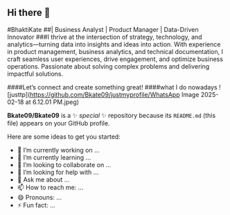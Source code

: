 ## Hi there 👋
#BhaktiKate 
##| Business Analyst | Product Manager | Data-Driven Innovator
###I thrive at the intersection of strategy, technology, and analytics—turning data into insights and ideas into action. With experience in product management, business analytics, and technical documentation, I craft seamless user experiences, drive engagement, and optimize business operations. Passionate about solving complex problems and delivering impactful solutions.

####Let’s connect and create something great!
####what I do nowadays
![justtp](https://github.com/Bkate09/justmyprofile/WhatsApp Image 2025-02-18 at 6.12.01 PM.jpeg)



**Bkate09/Bkate09** is a ✨ _special_ ✨ repository because its `README.md` (this file) appears on your GitHub profile.

Here are some ideas to get you started:

- 🔭 I’m currently working on ...
- 🌱 I’m currently learning ...
- 👯 I’m looking to collaborate on ...
- 🤔 I’m looking for help with ...
- 💬 Ask me about ...
- 📫 How to reach me: ...
- 😄 Pronouns: ...
- ⚡ Fun fact: ...
